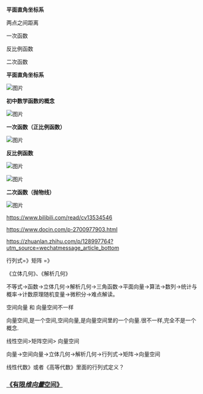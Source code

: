**平面直角坐标系**

两点之间距离

一次函数

反比例函数

二次函数

**平面直角坐标系**

![图片](https://mmbiz.qpic.cn/sz_mmbiz_png/vkiaBPekX9S8A2yeic2PALNX9jjpDPziaynJerkPdGia1DIjnHGOlJZOxgiaoJsib9RAOdOyoAWEoh81tmKeicjbuvgPA/640?wx_fmt=png&wxfrom=5&wx_lazy=1&wx_co=1)

**初中数学函数的概念**

![图片](https://mmbiz.qpic.cn/sz_mmbiz_png/vkiaBPekX9S8A2yeic2PALNX9jjpDPziaynHRcFHwMBcG4nwQicuotPyZiaqANGgNNSprc56ylYrFoCWUJmV6ZSHNMw/640?wx_fmt=png&wxfrom=5&wx_lazy=1&wx_co=1)

**一次函数（正比例函数）**

![图片](https://mmbiz.qpic.cn/sz_mmbiz_png/vkiaBPekX9S8A2yeic2PALNX9jjpDPziaynKEt2KaQ7KXgg9EJXjiazLw7S0mZ4QpibaajnD4T1gJ2VBt7G4QRkJ1Yw/640?wx_fmt=png&wxfrom=5&wx_lazy=1&wx_co=1)

**反比例函数**

![图片](https://mmbiz.qpic.cn/sz_mmbiz_png/vkiaBPekX9S8A2yeic2PALNX9jjpDPziaynFYBpjHFqz1ND2PMb3Ih1q9s0v0Mqmqf2ezNdobxrj0cmn7p2H9eFuQ/640?wx_fmt=png&wxfrom=5&wx_lazy=1&wx_co=1)

![图片](https://mmbiz.qpic.cn/sz_mmbiz_png/vkiaBPekX9S8A2yeic2PALNX9jjpDPziayniaHIufqCnEofLmHa0SUiadkynU2yJOMHHZic2ibAmI1krwrSEftfYhV99w/640?wx_fmt=png&wxfrom=5&wx_lazy=1&wx_co=1)

**二次函数（抛物线）**

![图片](https://mmbiz.qpic.cn/sz_mmbiz_png/vkiaBPekX9S8A2yeic2PALNX9jjpDPziaynBiaQWmMgLUERtSjOjUicic3jMCrgH3ibnct3jNooG6dAjCOkoEJTPxF5jg/640?wx_fmt=png&wxfrom=5&wx_lazy=1&wx_co=1)

https://www.bilibili.com/read/cv13534546

https://www.docin.com/p-2700977903.html

https://zhuanlan.zhihu.com/p/128997764?utm_source=wechatmessage_article_bottom


行列式=》矩阵 =》

《立体几何》、《解析几何》

不等式→函数→立体几何→解析几何→三角函数→平面向量→算法→数列→统计与概率→计数原理随机变量→微积分→难点解读。

  空间向量 和 向量空间不一样

  向量空间,是一个空间,空间向量,是向量空间里的一个向量.很不一样,完全不是一个概念.

线性空间>矩阵空间>  向量空间 


向量->空间向量->立体几何->解析几何->行列式->矩阵->向量空间



 线性代数》或者《高等代数》里面的行列式定义？

### [《有限*维向量*空间》](http://www.baidu.com/link?url=0gJrrkaWQciOZ3y4Nzya3Lw3mkDetHxMExLwbLFIsgmCXjU96vPLhcAudVcoRiKmIC80O8t9EnosDl7kCGYA3K)
